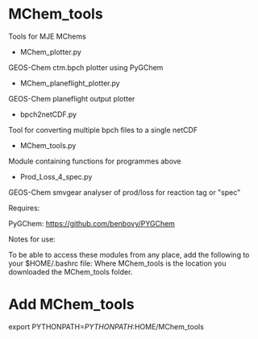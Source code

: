 MChem_tools
===========

Tools for MJE MChems

- MChem_plotter.py

GEOS-Chem ctm.bpch plotter using PyGChem 

- MChem_planeflight_plotter.py

GEOS-Chem planeflight output plotter 

- bpch2netCDF.py

Tool for converting multiple bpch files to a single netCDF 

- MChem_tools.py

Module containing functions for programmes above 

- Prod_Loss_4_spec.py 

GEOS-Chem smvgear analyser of prod/loss for reaction tag or "spec" 

Requires:

PyGChem: https://github.com/benbovy/PYGChem

Notes for use:

To be able to access these modules from any place, add the following to your $HOME/.bashrc file:
Where MChem_tools is the location you downloaded the MChem_tools folder.

# Add MChem_tools
export PYTHONPATH=${PYTHONPATH}:$HOME/MChem_tools

